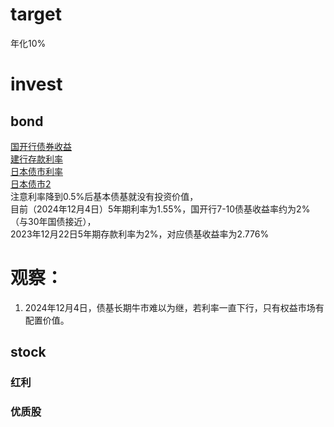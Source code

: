 # target
年化10%
# invest
## bond
[国开行债券收益](https://yield.chinabond.com.cn/gkh/index)   
[建行存款利率](https://ccb.com/cn/personal/interestv3/rate-tool-cunkuan.html)   
[日本债市利率](https://stock.finance.sina.com.cn/stock/go.php/vReport_Show/kind/industry/rptid/763453488313/index.phtml)   
[日本债市2](https://wallstreetcn.com/articles/3710081)   
注意利率降到0.5%后基本债基就没有投资价值，   
目前（2024年12月4日）5年期利率为1.55%，国开行7-10债基收益率约为2%（与30年国债接近），   
2023年12月22日5年期存款利率为2%，对应债基收益率为2.776%   
# 观察：   
1. 2024年12月4日，债基长期牛市难以为继，若利率一直下行，只有权益市场有配置价值。
## stock
### 红利
### 优质股
